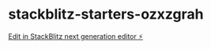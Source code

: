 # stackblitz-starters-ozxzgrah

[Edit in StackBlitz next generation editor ⚡️](https://stackblitz.com/~/github.com/Michaelkuti/stackblitz-starters-ozxzgrah)